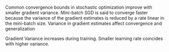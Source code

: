 Common convergence bounds in stochastic optimization improve with smaller gradient variance.
Mini-batch SGD is said to converge faster because the variance of the gradient estimates is reduced by a rate linear in the mini-batch size.
Variance in gradient estimates affect convergence and generalization

Gradient Variance increases during training.
Smaller learning rate coincides with higher variance.

